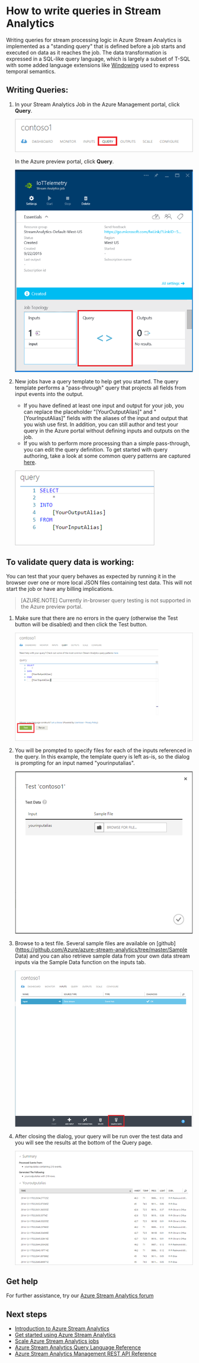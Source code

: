 <properties 
	pageTitle="How to write queries in Stream Analytics | Microsoft Azure" 
	description="Write queries in Stream Analytics and query data | learning path segment."
	keywords="how to write queries, query data, write a query, writing queries"
	documentationCenter=""
	services="stream-analytics"
	authors="jeffstokes72" 
	manager="paulettm" 
	editor="cgronlun"/>

<tags 
	ms.service="stream-analytics" 
	ms.devlang="na" 
	ms.topic="article" 
	ms.tgt_pltfrm="na" 
	ms.workload="data-services" 
	ms.date="02/04/2016" 
	ms.author="jeffstok"/>

# How to write queries in Stream Analytics

Writing queries for stream processing logic in Azure Stream Analytics is implemented as a "standing query" that is defined before a job starts and executed on data as it reaches the job. The data transformation is expressed in a SQL-like query language, which is largely a subset of T-SQL with some added language extensions like [Windowing](https://msdn.microsoft.com/library/azure/dn835019.aspx) used to express temporal semantics.

## Writing Queries: ##

1. In your Stream Analytics Job in the Azure Management portal, click **Query**.

    ![Select Query](./media/stream-analytics-write-queries/1-stream-analytics-write-queries.png)  

    In the Azure preview portal, click **Query**.

    ![Select Query Preview](./media/stream-analytics-write-queries/query-preview-portal.png)  

2.	New jobs have a query template to help get you started. The query template performs a "pass-through" query that projects all fields from input events into the output.  

    - If you have defined at least one input and output for your job, you can replace the placeholder "[YourOutputAlias]" and "[YourInputAlias]" fields with the aliases of the input and output that you wish use first. In addition, you can still author and test your query in the Azure portal without defining inputs and outputs on the job.
    - If you wish to perform more processing than a simple pass-through, you can edit the query definition. To get started with query authoring, take a look at some common query patterns are captured [here](stream-analytics-stream-analytics-query-patterns.md).  
  
    ![Query data Window](./media/stream-analytics-write-queries/2-stream-analytics-write-queries.png)  

## To validate query data is working: ##

You can test that your query behaves as expected by running it in the browser over one or more local JSON files containing test data. This will not start the job or have any billing implications.

> [AZURE.NOTE] Currently in-browser query testing is not supported in the Azure preview portal.  

1.	Make sure that there are no errors in the query (otherwise the Test button will be disabled) and then click the Test button.  

    ![Query data Test](./media/stream-analytics-write-queries/3-stream-analytics-write-queries.png)  

2.	You will be prompted to specify files for each of the inputs referenced in the query. In this example, the template query is left as-is, so the dialog is prompting for an input named "yourinputalias".  

    ![Test Data query](./media/stream-analytics-write-queries/4-stream-analytics-write-queries.png)  

3.	Browse to a test file. Several sample files are available on [github](https://github.com/Azure/azure-stream-analytics/tree/master/Sample Data) and you can also retrieve sample data from your own data stream inputs via the Sample Data function on the inputs tab.  

    ![Query Input](./media/stream-analytics-write-queries/5-stream-analytics-write-queries.png)  

4.	After closing the dialog, your query will be run over the test data and you will see the results at the bottom of the Query page.  

    ![Query Summary](./media/stream-analytics-write-queries/6-stream-analytics-write-queries.png)  

## Get help
For further assistance, try our [Azure Stream Analytics forum](https://social.msdn.microsoft.com/Forums/en-US/home?forum=AzureStreamAnalytics)

## Next steps

- [Introduction to Azure Stream Analytics](stream-analytics-introduction.md)
- [Get started using Azure Stream Analytics](stream-analytics-get-started.md)
- [Scale Azure Stream Analytics jobs](stream-analytics-scale-jobs.md)
- [Azure Stream Analytics Query Language Reference](https://msdn.microsoft.com/library/azure/dn834998.aspx)
- [Azure Stream Analytics Management REST API Reference](https://msdn.microsoft.com/library/azure/dn835031.aspx)